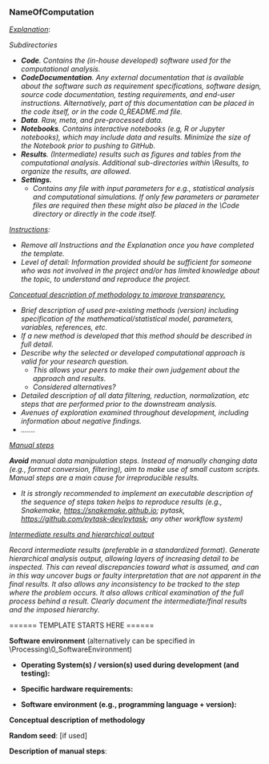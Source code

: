 ### NameOfComputation



<u>*Explanation*</u>:



*Subdirectories*

* ***Code**. Contains the (in-house developed) software used for the computational analysis.*
* ***CodeDocumentation**. Any external documentation that is available about the software such as requirement specifications, software design, source code documentation, testing requirements, and end-user instructions. Alternatively, part of this documentation can be placed in the code itself, or in the code 0_README.md file.*
* ***Data**. Raw, meta, and pre-processed data.*
* ***Notebooks**. Contains interactive notebooks (e.g, R or Jupyter notebooks), which may include data and results. Minimize the size of the Notebook prior to pushing to GitHub.*
* ***Results**. (Intermediate) results such as figures and tables from the computational analysis. Additional sub-directories within \Results, to organize the results, are allowed.* 
* ***Settings.*** 
  * *Contains any file with input parameters for e.g., statistical analysis and computational simulations. If only few parameters or parameter files are required then these might also be placed in the \Code directory or directly in the code itself.*



*<u>Instructions</u>:* 

* *Remove all Instructions and the Explanation once you have completed the template.*
* *Level of detail: Information provided should be sufficient for someone who was not involved in the project and/or has limited knowledge about the topic,  to understand and reproduce the project.* 



<u>*Conceptual description of methodology to improve transparency.*</u>

* *Brief description of used pre-existing methods (version) including specification of the mathematical/statistical model, parameters, variables, references, etc.*
* *If a new method is developed that this method should be described in full detail.* 
* *Describe why the selected or developed computational approach is valid for your research question.*
  * *This allows your peers to make their own judgement about the approach and results.* 
  * *Considered alternatives?*
* *Detailed description of all data filtering, reduction, normalization, etc steps that are performed prior to the downstream analysis.*
* *Avenues of exploration examined throughout development, including information about negative findings.*
* *.......*



*<u>Manual steps</u>*

***Avoid** manual data manipulation steps. Instead of manually changing data (e.g., format conversion, filtering), aim to make use of small custom scripts. Manual steps are a main cause for irreproducible results.*  

* *It is strongly recommended to implement an executable description of the sequence of steps taken helps to reproduce results (e.g., Snakemake, https://snakemake.github.io; pytask, https://github.com/pytask-dev/pytask; any other workflow system)*



*<u>Intermediate results and hierarchical output</u>*

*Record intermediate results (preferable in a standardized format). Generate hierarchical analysis output, allowing layers of increasing detail to be inspected. This can reveal discrepancies toward what is assumed, and can in this way uncover bugs or faulty interpretation that are not apparent in the final results. It also allows any inconsistency to be tracked to the step where the problem occurs.  It also allows critical examination of the full process behind a result. Clearly document the intermediate/final results and the imposed hierarchy.*



====== TEMPLATE STARTS HERE ======



**Software environment** (alternatively can be specified in \Processing\0_SoftwareEnvironment)

* **Operating System(s) / version(s) used during development (and testing):**

* **Specific hardware requirements:**

* **Software environment (e.g., programming language + version):** 





**Conceptual description of methodology** 



**Random seed**: [if used]



**Description of manual steps**:



